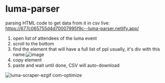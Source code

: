 # luma-parser
parsing HTML code to get data from it in csv
live: https://677c065755d4d70007995f9c--luma-parser.netlify.app/

1. open list of attendees of the luma event
2. scroll to the bottom
3. find the element that will have a full list of ppl usually, it's div with this name:![image](https://github.com/user-attachments/assets/81776012-63d2-4440-ad4e-dad67ed98c95)
4. copy element
5. paste and wait until done, CSV will auto-download

![luma-scraper-ezgif com-optimize](https://github.com/user-attachments/assets/f8e974cf-9b88-43b5-bdb4-bcdaa2e514cf)
